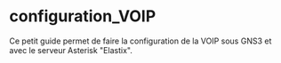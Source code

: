 # configuration_VOIP
Ce petit guide permet de faire la configuration de la VOIP sous GNS3 et avec le serveur Asterisk "Elastix".

